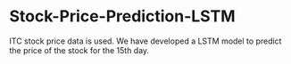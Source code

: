 # Stock-Price-Prediction-LSTM
ITC stock price data is used. We have developed a LSTM model to predict the price of the stock for the 15th day.
